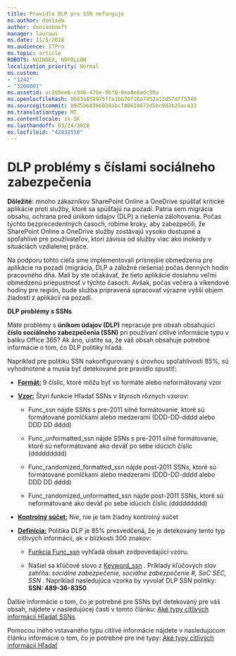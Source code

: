 ```yaml
---
title: Pravidlo DLP pre SSN nefunguje
ms.author: deniseb
author: denisebmsft
manager: laurawi
ms.date: 11/5/2018
ms.audience: ITPro
ms.topic: article
ROBOTS: NOINDEX, NOFOLLOW
localization_priority: Normal
ms.custom:
- "1242"
- "3200001"
ms.assetid: ac265ee6-c946-476e-9bf0-0ea0e8adc98a
ms.openlocfilehash: 0b83a858975ffe1bb70f16a7452a13d57dff5340
ms.sourcegitcommit: b0d5b68366028abcf08610672d5bc9d3b25ac433
ms.translationtype: MT
ms.contentlocale: sk-SK
ms.lasthandoff: 03/24/2020
ms.locfileid: "42932550"
---
```

# <a name="dlp-issues-with-social-security-numbers"></a>DLP problémy s číslami sociálneho zabezpečenia

**Dôležité**: mnoho zákazníkov SharePoint Online a OneDrive spúšťať kritické aplikácie proti služby, ktoré sa spúšťajú na pozadí. Patria sem migrácia obsahu, ochrana pred únikom údajov (DLP) a riešenia zálohovania. Počas týchto bezprecedentných časoch, robíme kroky, aby zabezpečili, že SharePoint Online a OneDrive služby zostávajú vysoko dostupné a spoľahlivé pre používateľov, ktorí závisia od služby viac ako inokedy v situáciách vzdialenej práce.

Na podporu tohto cieľa sme implementovali prísnejšie obmedzenia pre aplikácie na pozadí (migrácia, DLP a záložné riešenia) počas denných hodín pracovného dňa. Mali by ste očakávať, že tieto aplikácie dosiahnu veľmi obmedzenú priepustnosť v týchto časoch. Avšak, počas večera a víkendové hodiny pre región, bude služba pripravená spracovať výrazne vyšší objem žiadostí z aplikácií na pozadí.

**DLP problémy s SSNs**

Máte problémy s **únikom údajov (DLP)** nepracuje pre obsah obsahujúci **číslo sociálneho zabezpečenia (SSN)** pri používaní citlivé informácie typu v balíku Office 365? Ak áno, uistite sa, že váš obsah obsahuje potrebné informácie o tom, čo DLP politiky hľadá. 
  
Napríklad pre politiku SSN nakonfigurovaný s úrovňou spoľahlivosti 85%, sú vyhodnotené a musia byť detekované pre pravidlo spustiť:
  
- **[Formát:](https://docs.microsoft.com/office365/securitycompliance/what-the-sensitive-information-types-look-for#format-80)** 9 číslic, ktoré môžu byť vo formáte alebo neformátovaný vzor

- **[Vzor:](https://msconnect.microsoft.com/https:/docs.microsoft.com/office365/securitycompliance/what-the-sensitive-information-types-look-for#pattern-80)** Štyri funkcie Hľadať SSNs v štyroch rôznych vzorov:

  - Func_ssn nájde SSNs s pre-2011 silné formátovanie, ktoré sú formátované pomlčkami alebo medzerami (DDD-DD-dddd alebo DDD DD dddd)

  - Func_unformatted_ssn nájde SSNs s pre-2011 silné formátovanie, ktoré sú neformátované ako deväť po sebe idúcich číslic (ddddddddd)

  - Func_randomized_formatted_ssn nájde post-2011 SSNs, ktoré sú formátované pomlčkami alebo medzerami (DDD-DD-dddd alebo DDD DD dddd)

  - Func_randomized_unformatted_ssn nájde post-2011 SSNs, ktoré sú neformátované ako deväť po sebe idúcich číslic (ddddddddd)

- **[Kontrolný súčet:](https://docs.microsoft.com/office365/securitycompliance/what-the-sensitive-information-types-look-for#checksum-79)** Nie, nie je tam žiadny kontrolný súčet

- **[Definícia:](https://docs.microsoft.com/office365/securitycompliance/what-the-sensitive-information-types-look-for#definition-80)** Politika DLP je 85% presvedčená, že je detekovaný tento typ citlivých informácií, ak v blízkosti 300 znakov:

  - [Funkcia Func_ssn](https://docs.microsoft.com/office365/securitycompliance/what-the-sensitive-information-types-look-for#pattern-80) vyhľadá obsah zodpovedajúci vzoru.

  - Našiel sa kľúčové slovo z [Keyword_ssn](https://docs.microsoft.com/office365/securitycompliance/what-the-sensitive-information-types-look-for#keyword_ssn) . Príklady kľúčových slov zahŕňa: *sociálne zabezpečenie, sociálne zabezpečenie #, SoC SEC, SSN* . Napríklad nasledujúca vzorka by vyvolať DLP SSN politiky: **SSN: 489-36-8350**
  
Ďalšie informácie o tom, čo je potrebné pre SSNs byť detekovaný pre váš obsah, nájdete v nasledujúcej časti v tomto článku: [Aké typy citlivých informácií Hľadať SSNs](https://docs.microsoft.com/office365/securitycompliance/what-the-sensitive-information-types-look-for#us-social-security-number-ssn)
  
Pomocou iného vstavaného typu citlivé informácie nájdete v nasledujúcom článku informácie o tom, čo je potrebné pre iné typy: [Aké typy citlivých informácií Hľadať](https://docs.microsoft.com/office365/securitycompliance/what-the-sensitive-information-types-look-for)
  